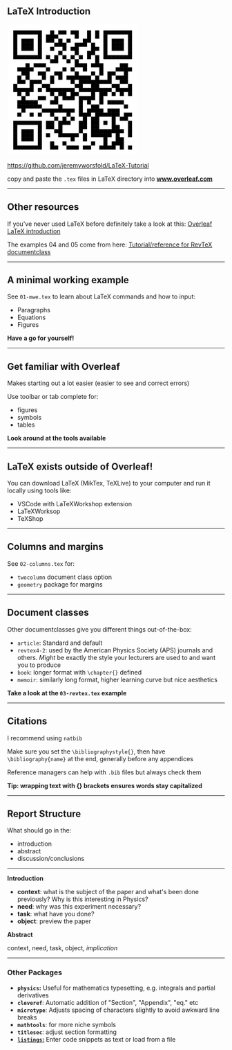 ## LaTeX Introduction

<img src="qr-link.png" width="300"/>

https://github.com/jeremyworsfold/LaTeX-Tutorial

copy and paste the `.tex` files in LaTeX directory into **www.overleaf.com**

---

## Other resources

If you've never used LaTeX before definitely take a look at this: 
[Overleaf LaTeX introduction](https://www.overleaf.com/learn/latex/Learn_LaTeX_in_30_minutes)

The examples 04 and 05 come from here:
[Tutorial/reference for RevTeX documentclass](https://www.overleaf.com/latex/templates/revtex-4-dot-2-template-and-sample/yydsrzvrqrzs)

---

## A minimal working example

See `01-mwe.tex` to learn about LaTeX commands and how to input:
- Paragraphs
- Equations
- Figures


**Have a go for yourself!**

---

## Get familiar with Overleaf

Makes starting out a lot easier (easier to see and correct errors)

Use toolbar or tab complete for:
- figures
- symbols
- tables

**Look around at the tools available**

---

## LaTeX exists outside of Overleaf!

You can download LaTeX (MikTex, TeXLive) to your computer and run it locally using tools like:
- VSCode with LaTeXWorkshop extension
- LaTeXWorksop
- TeXShop

---


## Columns and margins

See `02-columns.tex` for:
- `twocolumn` document class option
- `geometry` package for margins

---

## Document classes

Other documentclasses give you different things out-of-the-box:
- `article`: Standard and default
- `revtex4-2`: used by the American Physics Society (APS) journals and others. *Might* be exactly the style your lecturers are used to and want you to produce
- `book`: longer format with `\chapter{}` defined
- `memoir`: similarly long format, higher learning curve but nice aesthetics

**Take a look at the `03-revtex.tex` example**

---

## Citations

I recommend using `natbib`

Make sure you set the `\bibliographystyle{}`, then have `\bibliography{name}` at the end, generally before any appendices

Reference managers can help with `.bib` files but always check them

**Tip: wrapping text with {} brackets ensures words stay capitalized**

---

## Report Structure

What should go in the:
- introduction
- abstract
- discussion/conclusions

---

**Introduction**
- **context**: what is the subject of the paper and what's been done previously? Why is this interesting in Physics?
- **need**: why was this experiment necessary?
- **task**: what have you done?
- **object**: preview the paper

**Abstract**

context, need, task, object, *implication*


---

### Other Packages

- **`physics`:** Useful for mathematics typesetting, e.g. integrals and partial derivatives
- **`cleveref`**: Automatic addition of "Section", "Appendix", "eq." etc
- **`microtype`**: Adjusts spacing of characters slightly to avoid awkward line breaks
- **`mathtools`**: for more niche symbols
- **`titlesec`**: adjust section formatting
- [**`listings`:**](https://www.overleaf.com/learn/latex/Code_listing) Enter code snippets as text or load from a file

